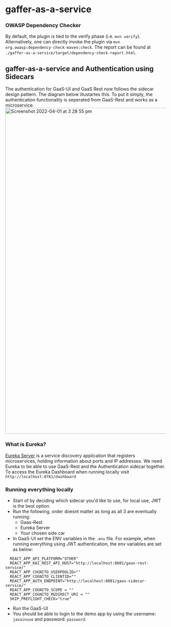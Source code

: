 # gaffer-as-a-service

### OWASP Dependency Checker
By default, the plugin is tied to the verify phase (i.e. `mvn verify`). 
Alternatively, one can directly invoke the plugin via `mvn org.owasp:dependency-check-maven:check`.
The report can be found at `./gaffer-as-a-service/target/dependency-check-report.html`.

## gaffer-as-a-service and Authentication using Sidecars
The authentication for GaaS-UI and GaaS Rest now follows the sidecar design pattern. The diagram below illustartes this.
To put it simply, the authentication functionality is seperated from GaaS-Rest and works as a microservice.
<img width="1022" alt="Screenshot 2022-04-01 at 3 28 55 pm" src="https://user-images.githubusercontent.com/60354187/161284073-fbcb845b-351b-4686-93f1-7c0aa1cb8bd6.png">



### What is Eureka?
[Eureka Server](https://cloud.spring.io/spring-cloud-netflix/multi/multi_spring-cloud-eureka-server.html) is a service discovery application that registers microservices, holding information about ports and IP addresses.
We need Eureka to be able to use GaaS-Rest and the Authentication sidecar together.
To access the Eureka Dashboard when running locally visit `http://localhost:8761/dashboard`

### Running everything locally

* Start of by deciding which sidecar you'd like to use, for local use, JWT is the best option.
* Run the following, order doesnt matter as long as all 3 are eventually running:
  * Gaas-Rest
  * Eureka Server
  * Your chosen side car
* In GaaS-UI set the ENV variables in the `.env` file. For example, when running everything using JWT authentication, the env variables are set as below:
 
```
  REACT_APP_API_PLATFORM="OTHER"
  REACT_APP_KAI_REST_API_HOST="http://localhost:8081/gaas-rest-service/"
  REACT_APP_COGNITO_USERPOOLID=""
  REACT_APP_COGNITO_CLIENTID=""
  REACT_APP_AUTH_ENDPOINT="http://localhost:8081/gaas-sidecar-service/"
  REACT_APP_COGNITO_SCOPE = ""
  REACT_APP_COGNITO_REDIRECT_URI = ""
  SKIP_PREFLIGHT_CHECK="true"
```
* Run the GaaS-UI
* You should be able to login to the demo app by using the username: `javainuse` and password: `password`.
